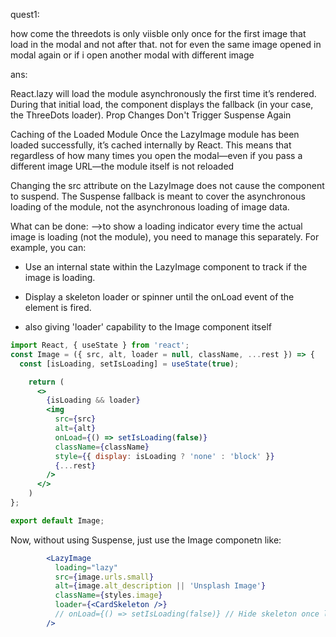 quest1: 

how come the threedots is only viisble only once for the first image that load in the modal and not after that. not for even the same image opened in modal again or if i open another modal with different image

ans:

React.lazy will load the module asynchronously the first time it’s rendered. During that initial load, the <Suspense> component displays the fallback (in your case, the ThreeDots loader).
Prop Changes Don't Trigger Suspense Again

Caching of the Loaded Module
Once the LazyImage module has been loaded successfully, it’s cached internally by React. This means that regardless of how many times you open the modal—even if you pass a different image URL—the module itself is not reloaded

Changing the src attribute on the LazyImage does not cause the component to suspend. The Suspense fallback is meant to cover the asynchronous loading of the module, not the asynchronous loading of image data. 


What can be done:
-->to show a loading indicator every time the actual image is loading (not the module), you need to manage this separately. For example, you can:

- Use an internal state within the LazyImage component to track if the image is loading.
- Display a skeleton loader or spinner until the onLoad event of the <img> element is fired.


- also giving 'loader' capability to the Image component itself
```jsx
import React, { useState } from 'react';
const Image = ({ src, alt, loader = null, className, ...rest }) => {
  const [isLoading, setIsLoading] = useState(true);

    return (
      <>
        {isLoading && loader}
        <img
          src={src}
          alt={alt}
          onLoad={() => setIsLoading(false)}
          className={className}
          style={{ display: isLoading ? 'none' : 'block' }}
          {...rest}
        />
      </>
    )
};

export default Image;
```
Now, without using Suspense, just use the Image componetn like:
```jsx
        <LazyImage
          loading="lazy"
          src={image.urls.small}
          alt={image.alt_description || 'Unsplash Image'}
          className={styles.image}
          loader={<CardSkeleton />}
          // onLoad={() => setIsLoading(false)} // Hide skeleton once loaded
        />
```